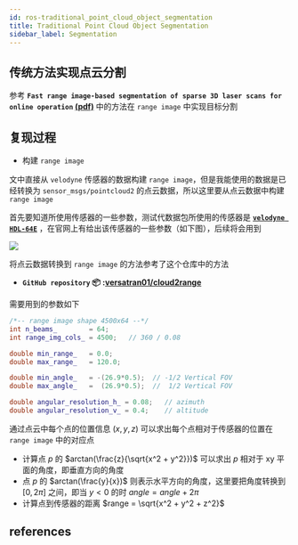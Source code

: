 ```yaml
---
id: ros-traditional_point_cloud_object_segmentation
title: Traditional Point Cloud Object Segmentation
sidebar_label: Segmentation
---
```


## 传统方法实现点云分割
参考 **`Fast range image-based segmentation of sparse 3D laser scans for online operation` [(pdf)](https://www.researchgate.net/publication/311758635_Fast_range_image-based_segmentation_of_sparse_3D_laser_scans_for_online_operation)** 中的方法在 `range image` 中实现目标分割

## 复现过程
- 构建 `range image`

文中直接从 `velodyne` 传感器的数据构建 `range image`，但是我能使用的数据是已经转换为 `sensor_msgs/pointcloud2` 的点云数据，所以这里要从点云数据中构建 `range image`

首先要知道所使用传感器的一些参数，测试代数据包所使用的传感器是 **[`velodyne HDL-64E`](https://velodynelidar.com/products/hdl-64e/)** ，在官网上有给出该传感器的一些参数（如下图），后续将会用到

![](https://pictures-1304295136.cos.ap-guangzhou.myqcloud.com/screenshot/ubuntu/ros/multi_pass_segemntation/velodyne-HDL-64E-parameters.png)

将点云数据转换到 `range image` 的方法参考了这个仓库中的方法
- **`GitHub repository` 📦 :[versatran01/cloud2range](https://github.com/versatran01/cloud2range)**

需要用到的参数如下
``` cpp
/*-- range image shape 4500x64 --*/
int n_beams_        = 64;
int range_img_cols_ = 4500;   // 360 / 0.08

double min_range_   = 0.0;
double max_range_   = 120.0;

double min_angle_   = -(26.9*0.5);  // -1/2 Vertical FOV
double max_angle_   =  (26.9*0.5);  //  1/2 Vertical FOV

double angular_resolution_h_ = 0.08;   // azimuth
double angular_resolution_v_ = 0.4;    // altitude
```

通过点云中每个点的位置信息 $(x,y,z)$ 可以求出每个点相对于传感器的位置在 `range image` 中的对应点

- 计算点 $p$ 的 $arctan(\frac{z}{\sqrt{x^2 + y^2}})$ 可以求出 $p$ 相对于 xy 平面的角度，即垂直方向的角度
- 点 $p$ 的 $arctan(\frac{y}{x})$ 则表示水平方向的角度，这里要把角度转换到 $[0, 2\pi]$ 之间，即当 $y<0$ 的时 $angle = angle + 2\pi$
- 计算点到传感器的距离 $range = \sqrt{x^2 + y^2 + z^2}$



## references

